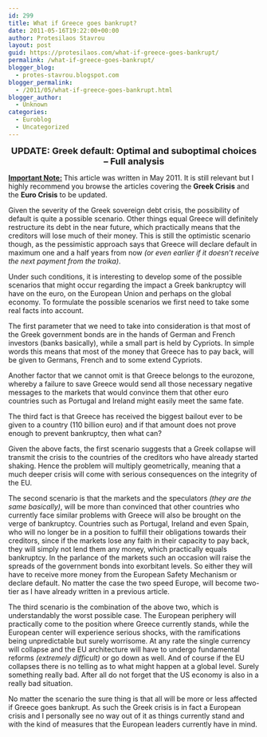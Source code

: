 ```yaml
---
id: 299
title: What if Greece goes bankrupt?
date: 2011-05-16T19:22:00+00:00
author: Protesilaos Stavrou
layout: post
guid: https://protesilaos.com/what-if-greece-goes-bankrupt/
permalink: /what-if-greece-goes-bankrupt/
blogger_blog:
  - protes-stavrou.blogspot.com
blogger_permalink:
  - /2011/05/what-if-greece-goes-bankrupt.html
blogger_author:
  - Unknown
categories:
  - Euroblog
  - Uncategorized
---
```

<div dir="ltr" style="text-align: left;" trbidi="on">
  <div style="text-align: center;">
    <span style="font-size: large;"><b>UPDATE: Greek default: Optimal and suboptimal choices &#8211; Full analysis</b></span>
  </div>
  
  <div class="separator" style="clear: both; text-align: center;">
  </div>
  
  <p>
    <b><u>Important Note:</u> </b>This article was written in May 2011. It is still relevant but I highly recommend you browse the articles covering the <b>Greek Crisis</b> and the <b>Euro Crisis</b> to be updated.
  </p>
  
  <p>
    Given the severity of the Greek sovereign debt crisis, the possibility of default is quite a possible scenario. Other things equal Greece will definitely restructure its debt in the near future, which practically means that the creditors will lose much of their money. This is still the optimistic scenario though, as the pessimistic approach says that Greece will declare default in maximum one and a half years from now <i>(or even earlier if it doesn&#8217;t receive the next payment from the troika)</i>.
  </p>
  
  <p>
    Under such conditions, it is interesting to develop some of the possible scenarios that might occur regarding the impact a Greek bankruptcy will have on the euro, on the European Union and perhaps on the global economy. To formulate the possible scenarios we first need to take some real facts into account.
  </p>
  
  <p>
    The first parameter that we need to take into consideration is that most of the Greek government bonds are in the hands of German and French investors (banks basically), while a small part is held by Cypriots. In simple words this means that most of the money that Greece has to pay back, will be given to Germans, French and to some extend Cypriots.
  </p>
  
  <p>
    Another factor that we cannot omit is that Greece belongs to the eurozone, whereby a failure to save Greece would send all those necessary negative messages to the markets that would convince them that other euro countries such as Portugal and Ireland might easily meet the same fate.
  </p>
  
  <p>
    The third fact is that Greece has received the biggest bailout ever to be given to a country (110 billion euro) and if that amount does not prove enough to prevent bankruptcy, then what can?
  </p>
  
  <p>
    Given the above facts, the first scenario suggests that a Greek collapse will transmit the crisis to the countries of the creditors who have already started shaking. Hence the problem will multiply geometrically, meaning that a much deeper crisis will come with serious consequences on the integrity of the EU.
  </p>
  
  <p>
    The second scenario is that the markets and the speculators <i>(they are the same basically)</i>, will be more than convinced that other countries who currently face similar problems with Greece will also be brought on the verge of bankruptcy. Countries such as Portugal, Ireland and even Spain, who will no longer be in a position to fulfill their obligations towards their creditors, since if the markets lose any faith in their capacity to pay back, they will simply not lend them any money, which practically equals bankruptcy. In the parlance of the markets such an occasion will raise the spreads of the government bonds into exorbitant levels. So either they will have to receive more money from the European Safety Mechanism or declare default. No matter the case the two speed Europe, will become two-tier as I have already written in a previous article.
  </p>
  
  <p>
    The third scenario is the combination of the above two, which is understandably the worst possible case. The European periphery will practically come to the position where Greece currently stands, while the European center will experience serious shocks, with the ramifications being unpredictable but surely worrisome. At any rate the single currency will collapse and the EU architecture will have to undergo fundamental reforms <i>(extremely difficult)</i> or go down as well. And of course if the EU collapses there is no telling as to what might happen at a global level. Surely something really bad. After all do not forget that the US economy is also in a really bad situation.
  </p>
  
  <p>
    No matter the scenario the sure thing is that all will be more or less affected if Greece goes bankrupt. As such the Greek crisis is in fact a European crisis and I personally see no way out of it as things currently stand and with the kind of measures that the European leaders currently have in mind.
  </p>
</div>